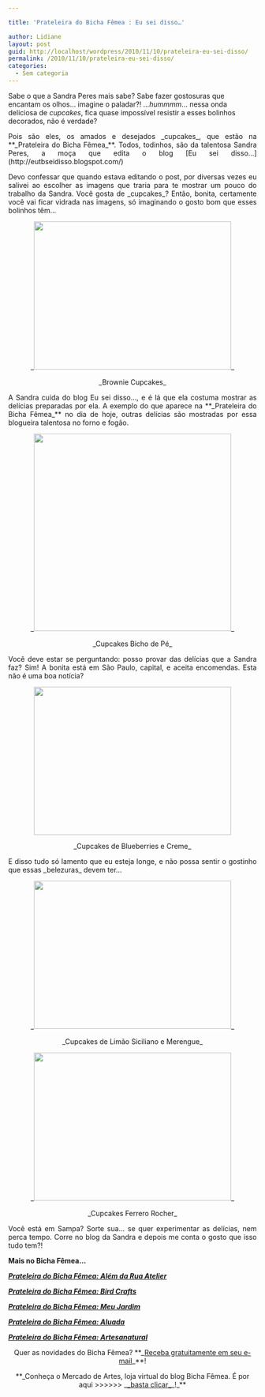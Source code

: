 ```yaml
---

title: 'Prateleira do Bicha Fêmea : Eu sei disso…'

author: Lidiane
layout: post
guid: http://localhost/wordpress/2010/11/10/prateleira-eu-sei-disso/
permalink: /2010/11/10/prateleira-eu-sei-disso/
categories:
  - Sem categoria
---
```

Sabe o que a Sandra Peres mais sabe? Sabe fazer gostosuras que encantam os olhos… imagine o paladar?! …_hummmm_… nessa onda deliciosa de _cupcakes_, fica quase impossível resistir a esses bolinhos decorados, não é verdade?

<p style="text-align: justify;">
  Pois são eles, os amados e desejados _cupcakes_, que estão na **_Prateleira do Bicha Fêmea_**. Todos, todinhos, são da talentosa Sandra Peres, a moça que edita o blog [Eu sei disso…](http://eutbseidisso.blogspot.com/) 
</p>

<!--more-->

<p style="text-align: justify;">
  Devo confessar que quando estava editando o post, por diversas vezes eu salivei ao escolher as imagens que traria para te mostrar um pouco do trabalho da Sandra. Você gosta de _cupcakes_? Então, bonita, certamente você vai ficar vidrada nas imagens, só imaginando o gosto bom que esses bolinhos têm…
</p>

<p style="text-align: center;">
  _<a href="http://www.trololodemulher.com.br/blog/wp-content/uploads/2010/11/Brownie-Cupcakes.jpg"><img class="alignnone size-full wp-image-5425" title="Brownie Cupcakes" src="http://www.trololodemulher.com.br/blog/wp-content/uploads/2010/11/Brownie-Cupcakes.jpg" alt="" width="400" height="300" /></a>_
</p>

<p style="text-align: center;">
  _Brownie Cupcakes_
</p>

<p style="text-align: justify;">
  A Sandra cuida do blog Eu sei disso…, e é lá que ela costuma mostrar as delícias preparadas por ela. A exemplo do que aparece na **_Prateleira do Bicha Fêmea_** no dia de hoje, outras delícias são mostradas por essa blogueira talentosa no forno e fogão.
</p>

<p style="text-align: center;">
  _<a href="http://www.trololodemulher.com.br/blog/wp-content/uploads/2010/11/Cupcakes-Bicho-de-Pe.jpg"><img class="alignnone size-full wp-image-5426" title="Cupcakes Bicho de Pé" src="http://www.trololodemulher.com.br/blog/wp-content/uploads/2010/11/Cupcakes-Bicho-de-Pe.jpg" alt="" width="400" height="400" /></a>_
</p>

<p style="text-align: center;">
  _Cupcakes Bicho de Pé_
</p>

<p style="text-align: justify;">
  Você deve estar se perguntando: posso provar das delícias que a Sandra faz? Sim! A bonita está em São Paulo, capital, e aceita encomendas. Esta não é uma boa notícia?
</p>

<p style="text-align: center;">
  <a href="http://www.trololodemulher.com.br/blog/wp-content/uploads/2010/11/Cupcakes-de-Blueberries-e-Creme.jpg"><img class="alignnone size-full wp-image-5429" title="Cupcakes de Blueberries e Creme" src="http://www.trololodemulher.com.br/blog/wp-content/uploads/2010/11/Cupcakes-de-Blueberries-e-Creme.jpg" alt="" width="400" height="300" /></a>
</p>

<p style="text-align: center;">
  _Cupcakes de Blueberries e Creme_
</p>

<p style="text-align: justify;">
  E disso tudo só lamento que eu esteja longe, e não possa sentir o gostinho que essas _belezuras_ devem ter…
</p>

<p style="text-align: center;">
  _<a href="http://www.trololodemulher.com.br/blog/wp-content/uploads/2010/11/Cupcakes-de-Limao-Siciliano-e-Merengue.jpg"><img class="alignnone size-full wp-image-5430" title="Cupcakes de Limão Siciliano e Merengue" src="http://www.trololodemulher.com.br/blog/wp-content/uploads/2010/11/Cupcakes-de-Limao-Siciliano-e-Merengue.jpg" alt="" width="400" height="300" /></a>_
</p>

<p style="text-align: center;">
  _Cupcakes de Limão Siciliano e Merengue_
</p>

<p style="text-align: center;">
  _<a href="http://www.trololodemulher.com.br/blog/wp-content/uploads/2010/11/Cupcakes-Ferrero-Rocher.jpg"><img class="alignnone size-full wp-image-5431" title="Cupcakes Ferrero Rocher" src="http://www.trololodemulher.com.br/blog/wp-content/uploads/2010/11/Cupcakes-Ferrero-Rocher.jpg" alt="" width="400" height="300" /></a>_
</p>

<p style="text-align: center;">
  _Cupcakes Ferrero Rocher_
</p>

<p style="text-align: justify;">
  Você está em Sampa? Sorte sua… se quer experimentar as delícias, nem perca tempo. Corre no blog da Sandra e depois me conta o gosto que isso tudo tem?!
</p>

**Mais no Bicha Fêmea…**

**_[Prateleira do Bicha Fêmea: Além da Rua Atelier](http://www.trololodemulher.com.br/2010/10/13/alem-da-rua-atelier/)_**

**_[Prateleira do Bicha Fêmea: Bird Crafts](http://www.trololodemulher.com.br/2010/08/25/kit-festas-bird-crafts/)_**

**_[Prateleira do Bicha Fêmea: Meu Jardim](http://www.trololodemulher.com.br/2010/07/28/prateleira-meu-jardim/)_**

**_[Prateleira do Bicha Fêmea: Aluada](http://www.trololodemulher.com.br/2010/06/09/artesanato-aluada/)_**

**_[Prateleira do Bicha Fêmea: Artesanatural](http://www.trololodemulher.com.br/2010/05/05/artesanato-artesanatural/)_**

<p style="text-align: center;">
  Quer as novidades do Bicha Fêmea? **_<a href="http://feedburner.google.com/fb/a/mailverify?uri=blogbichafemea&loc=pt_BR">Receba gratuitamente em seu e-mail</a>_**!
</p>

<p style="text-align: center;">
  **_Conheça o Mercado de Artes, loja virtual do blog Bicha Fêmea. É por aqui >>>>>> _<a href="http://www.trololodemulher.com.br/loja/">_basta clicar_</a>_!_**
</p>